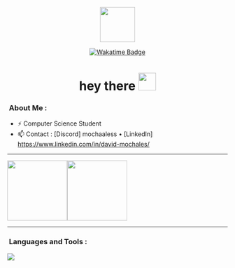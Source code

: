 <p align="center"><img src="https://assets.whop.com/cdn-cgi/image/width=64/https://assets.whop.com/bots/images/50039.original.png?1694692531" width="80"/></p>

<p align="center">
  <a href="https://wakatime.com/@mochaaless">
      <img src="https://wakatime.com/badge/user/018b821c-d9fc-42c8-b52e-7adba12899a1.svg" alt="Wakatime Badge">
  </a>
</p>

<h1 align="center">hey there <img src="https://media.giphy.com/media/hvRJCLFzcasrR4ia7z/giphy.gif" width="40"></h1>

### &nbsp;About Me :
- ⚡ Computer Science Student
- 📫 Contact : [Discord] mochaaless • [LinkedIn] https://www.linkedin.com/in/david-mochales/

---

<img align="" height="137px" src="https://github-readme-stats-one-rosy.vercel.app/api?username=mochaaless&hide_title=true&hide_border=true&show_icons=true&count_private=true&line_height=21&theme=dracula" /><img align="" height="137px" src="https://github-readme-stats-one-rosy.vercel.app/api/top-langs/?username=mochaaless&hide_title=true&hide_border=true&layout=compact&hide=html&theme=dracula" /> 

---

### &nbsp;Languages and Tools :
![](https://skillicons.dev/icons?i=py,ts,java,cpp,mongodb,mysql,postman,git,vscode&theme=light&perline=25)
